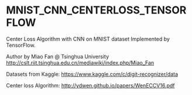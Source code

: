 # MNIST_CNN_CENTERLOSS_TENSORFLOW
Center Loss Algorithm with CNN on MNIST dataset Implemented by TensorFlow.

Author by Miao Fan @ Tsinghua University
http://cslt.riit.tsinghua.edu.cn/mediawiki/index.php/Miao_Fan

Datasets from Kaggle:
https://www.kaggle.com/c/digit-recognizer/data

Center loss Algorithm:
http://ydwen.github.io/papers/WenECCV16.pdf

